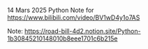 14 Mars 2025 Python Note for https://www.bilibili.com/video/BV1wD4y1o7AS

Note:
https://road-bill-4d2.notion.site/Python-1b30845210148010b8eee1701c6b215e
